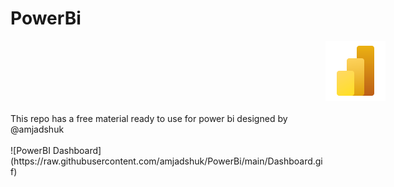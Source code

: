 # PowerBi

<img src="https://raw.githubusercontent.com/amjadshuk/PowerBi/main/icons8-power-bi-2021-96.png" alt="Image 1" style="margin-left: 100%;">
<br>
<br>
This repo has a free material ready to use for power bi designed by @amjadshuk
<br>
<br>
![PowerBI Dashboard](https://raw.githubusercontent.com/amjadshuk/PowerBi/main/Dashboard.gif)


